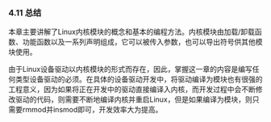 ### 4.11 总结

本章主要讲解了Linux内核模块的概念和基本的编程方法。内核模块由加载/卸载函数、功能函数以及一系列声明组成，它可以被传入参数，也可以导出符号供其他模块使用。

由于Linux设备驱动以内核模块的形式而存在，因此，掌握这一章的内容是编写任何类型设备驱动的必须。在具体的设备驱动开发中，将驱动编译为模块也有很强的工程意义，因为如果将正在开发中的驱动直接编译入内核，而开发过程中会不断修改驱动的代码，则需要不断地编译内核并重启Linux，但是如果编译为模块，则只需要rmmod并insmod即可，开发效率大为提高。

